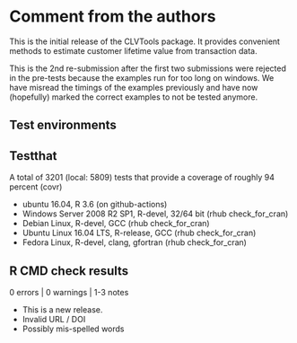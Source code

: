 # Comment from the authors
This is the initial release of the CLVTools package. It provides convenient methods to estimate customer lifetime value from transaction data.

This is the 2nd re-submission after the first two submissions were rejected in the pre-tests because the examples run for too long on windows. We have misread the timings of the examples previously and have now (hopefully) marked the correct examples to not be tested anymore.

## Test environments

## Testthat
A total of 3201 (local: 5809) tests that provide a coverage of roughly 94 percent (covr)
* ubuntu 16.04, R 3.6 (on github-actions)
* Windows Server 2008 R2 SP1, R-devel, 32/64 bit (rhub check_for_cran)
* Debian Linux, R-devel, GCC  (rhub check_for_cran)
* Ubuntu Linux 16.04 LTS, R-release, GCC (rhub check_for_cran)
* Fedora Linux, R-devel, clang, gfortran (rhub check_for_cran)

## R CMD check results
0 errors | 0 warnings | 1-3 notes
* This is a new release.
* Invalid URL / DOI
* Possibly mis-spelled words
